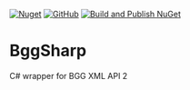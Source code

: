 [![Nuget](https://img.shields.io/nuget/v/bggsharp)](https://www.nuget.org/packages/bggsharp/)
[![GitHub](https://img.shields.io/github/license/MadCowDevelopment/BggSharp)](https://github.com/MadCowDevelopment/BggSharp/blob/master/LICENSE)
[![Build and Publish NuGet](https://github.com/MadCowDevelopment/BggSharp/actions/workflows/main.yml/badge.svg)](https://github.com/MadCowDevelopment/BggSharp/actions/workflows/main.yml)

# BggSharp
C# wrapper for BGG XML API 2
